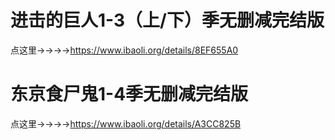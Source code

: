 # 进击的巨人1-3（上/下）季无删减完结版
点这里→→→→https://www.ibaoli.org/details/8EF655A0

# 东京食尸鬼1-4季无删减完结版
点这里→→→→https://www.ibaoli.org/details/A3CC825B
